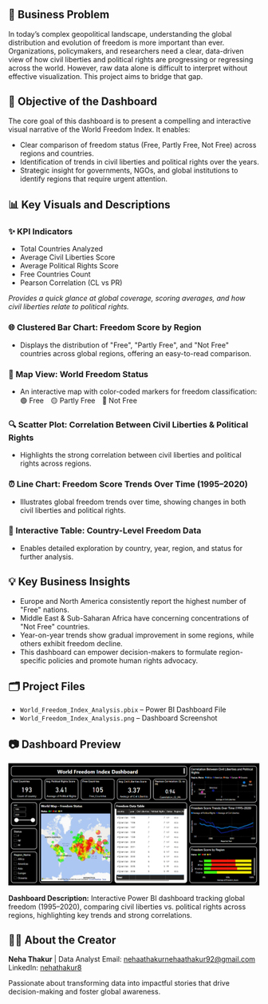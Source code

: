 ## 📌 **Business Problem**

In today’s complex geopolitical landscape, understanding the global distribution and evolution of freedom is more important than ever. Organizations, policymakers, and researchers need a clear, data-driven view of how civil liberties and political rights are progressing or regressing across the world. However, raw data alone is difficult to interpret without effective visualization. This project aims to bridge that gap.

## 🎯 **Objective of the Dashboard**

The core goal of this dashboard is to present a compelling and interactive visual narrative of the World Freedom Index. It enables:

* Clear comparison of freedom status (Free, Partly Free, Not Free) across regions and countries.
* Identification of trends in civil liberties and political rights over the years.
* Strategic insight for governments, NGOs, and global institutions to identify regions that require urgent attention.

## 📊 **Key Visuals and Descriptions**

### ✨ KPI Indicators

* Total Countries Analyzed
* Average Civil Liberties Score
* Average Political Rights Score
* Free Countries Count
* Pearson Correlation (CL vs PR)

*Provides a quick glance at global coverage, scoring averages, and how civil liberties relate to political rights.*

### 🌐 Clustered Bar Chart: Freedom Score by Region

* Displays the distribution of "Free", "Partly Free", and "Not Free" countries across global regions, offering an easy-to-read comparison.

### 🏐 Map View: World Freedom Status

* An interactive map with color-coded markers for freedom classification:
  🟢 Free 🟡 Partly Free 🔴 Not Free

### 🔍 Scatter Plot: Correlation Between Civil Liberties & Political Rights

* Highlights the strong correlation between civil liberties and political rights across regions.

### ⏰ Line Chart: Freedom Score Trends Over Time (1995–2020)

* Illustrates global freedom trends over time, showing changes in both civil liberties and political rights.

### 📄 Interactive Table: Country-Level Freedom Data

* Enables detailed exploration by country, year, region, and status for further analysis.

## 💡 **Key Business Insights**

* Europe and North America consistently report the highest number of "Free" nations.
* Middle East & Sub-Saharan Africa have concerning concentrations of "Not Free" countries.
* Year-on-year trends show gradual improvement in some regions, while others exhibit freedom decline.
* This dashboard can empower decision-makers to formulate region-specific policies and promote human rights advocacy.

## 🗂️ **Project Files**

* `World_Freedom_Index_Analysis.pbix` – Power BI Dashboard File
* `World_Freedom_Index_Analysis.png` – Dashboard Screenshot

## 📷 Dashboard Preview

![Dashboard Preview](./World_Freedom_Index_Analysis.png)

**Dashboard Description:**
Interactive Power BI dashboard tracking global freedom (1995–2020), comparing civil liberties vs. political rights across regions, highlighting key trends and strong correlations.

## 👩‍💼 **About the Creator**

**Neha Thakur** | Data Analyst
Email: [nehaathakurnehaathakur92@gmail.com](mailto:nehaathakurnehaathakur92@gmail.com)
LinkedIn: [nehathakur8](https://www.linkedin.com/in/nehathakur8)

Passionate about transforming data into impactful stories that drive decision-making and foster global awareness.

